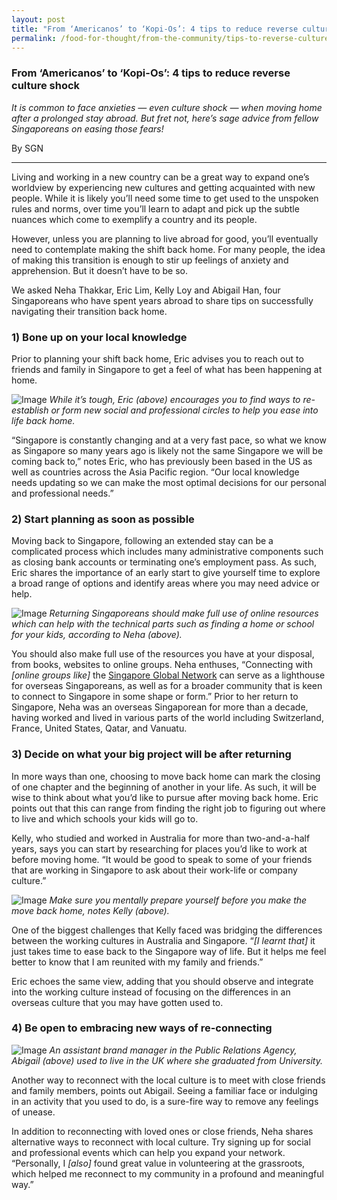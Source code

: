 ```yaml
---
layout: post
title: "From ‘Americanos’ to ‘Kopi-Os’: 4 tips to reduce reverse culture shock"
permalink: /food-for-thought/from-the-community/tips-to-reverse-culture-shock
---
```


### From ‘Americanos’ to ‘Kopi-Os’: 4 tips to reduce reverse culture shock

_It is common to face anxieties — even culture shock — when moving home after a prolonged stay abroad. But fret not, here’s sage advice from fellow Singaporeans on easing those fears!_

By SGN
<hr>

Living and working in a new country can be a great way to expand one’s worldview by experiencing new cultures and getting acquainted with new people. While it is likely you’ll need some time to get used to the unspoken rules and norms, over time you’ll learn to adapt and pick up the subtle nuances which come to exemplify a country and its people.

However, unless you are planning to live abroad for good, you’ll eventually need to contemplate making the shift back home. For many people, the idea of making this transition is enough to stir up feelings of anxiety and apprehension. But it doesn’t have to be so.

We asked Neha Thakkar, Eric Lim, Kelly Loy and Abigail Han, four Singaporeans who have spent years abroad to share tips on successfully navigating their transition back home.

### 1) Bone up on your local knowledge

Prior to planning your shift back home, Eric advises you to reach out to friends and family in Singapore to get a feel of what has been happening at home. 

![Image](/images/stories/2020/Feb/reversecultureshock1.png)
_While it’s tough, Eric (above) encourages you to find ways to re-establish or form new social and professional circles to help you ease into life back home._

“Singapore is constantly changing and at a very fast pace, so what we know as Singapore so many years ago is likely not the same Singapore we will be coming back to,” notes Eric, who has previously been based in the US as well as countries across the Asia Pacific region. “Our local knowledge needs updating so we can make the most optimal decisions for our personal and professional needs.”

### 2)	Start planning as soon as possible

Moving back to Singapore, following an extended stay can be a complicated process which includes many administrative components such as closing bank accounts or terminating one’s employment pass. As such, Eric shares the importance of an early start to give yourself time to explore a broad range of options and identify areas where you may need advice or help.

![Image](/images/stories/2020/Feb/reversecultureshock2.png)
_Returning Singaporeans should make full use of online resources which can help with the technical parts such as finding a home or school for your kids, according to Neha (above)._

You should also make full use of the resources you have at your disposal, from books, websites to online groups. Neha enthuses, “Connecting with *[online groups like]* the [Singapore Global Network](https://go.gov.sg/sgnsignup) can serve as a lighthouse for overseas Singaporeans, as well as for a broader community that is keen to connect to Singapore in some shape or form.” Prior to her return to Singapore, Neha was an overseas Singaporean for more than a decade, having worked and lived in various parts of the world including Switzerland, France, United States, Qatar, and Vanuatu.

### 3)	Decide on what your big project will be after returning

In more ways than one, choosing to move back home can mark the closing of one chapter and the beginning of another in your life. As such, it will be wise to think about what you’d like to pursue after moving back home. Eric points out that this can range from finding the right job to figuring out where to live and which schools your kids will go to.

Kelly, who studied and worked in Australia for more than two-and-a-half years, says you can start by researching for places you’d like to work at before moving home. “It would be good to speak to some of your friends that are working in Singapore to ask about their work-life or company culture.”

![Image](/images/stories/2020/Feb/reversecultureshock3.png)
_Make sure you mentally prepare yourself before you make the move back home, notes Kelly (above)._

One of the biggest challenges that Kelly faced was bridging the differences between the working cultures in Australia and Singapore. “*[I learnt that]* it just takes time to ease back to the Singapore way of life. But it helps me feel better to know that I am reunited with my family and friends.”

Eric echoes the same view, adding that you should observe and integrate into the working culture instead of focusing on the differences in an overseas culture that you may have gotten used to.

### 4)	Be open to embracing new ways of re-connecting

![Image](/images/stories/2020/Feb/reversecultureshock4.png)
_An assistant brand manager in the Public Relations Agency, Abigail (above) used to live in the UK where she graduated from University._

Another way to reconnect with the local culture is to meet with close friends and family members, points out Abigail. Seeing a familiar face or indulging in an activity that you used to do, is a sure-fire way to remove any feelings of unease.

In addition to reconnecting with loved ones or close friends, Neha shares alternative ways to reconnect with local culture. Try signing up for social and professional events which can help you expand your network. “Personally, I *[also]* found great value in volunteering at the grassroots, which helped me reconnect to my community in a profound and meaningful way.”
